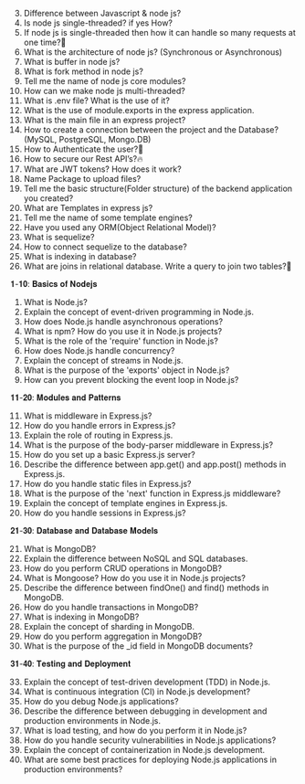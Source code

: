 3. Difference between Javascript & node js?
6. Is node js single-threaded? if yes How?
7. If node js is single-threaded then how it can handle so many requests at one time?🛑
11. What is the architecture of node js? (Synchronous or Asynchronous)
21. What is buffer in node js?
22. What is fork method in node js?
23. Tell me the name of node js core modules?
25. How can we make node js multi-threaded?
26. What is .env file? What is the use of it?
27. What is the use of module.exports in the express application.
28. What is the main file in an express project?
30. How to create a connection between the project and the Database? (MySQL, PostgreSQL, Mongo.DB)
33. How to Authenticate the user?🔴
34. How to secure our Rest API’s?🔥
35. What are JWT tokens? How does it work?
36. Name Package to upload files?
37. Tell me the basic structure(Folder structure) of the backend application you created?
40. What are Templates in express js?
41. Tell me the name of some template engines?
42. Have you used any ORM(Object Relational Model)?
43. What is sequelize?
44. How to connect sequelize to the database?
45. What is indexing in database?
47. What are joins in relational database. Write a query to join two tables?🔴



𝟏-𝟏𝟎: 𝐁𝐚𝐬𝐢𝐜𝐬 𝐨𝐟 𝐍𝐨𝐝𝐞𝐣𝐬

1. What is Node.js?
2. Explain the concept of event-driven programming in Node.js.
3. How does Node.js handle asynchronous operations?
4. What is npm? How do you use it in Node.js projects?
6. What is the role of the 'require' function in Node.js?
7. How does Node.js handle concurrency?
8. Explain the concept of streams in Node.js.
9. What is the purpose of the 'exports' object in Node.js?
10. How can you prevent blocking the event loop in Node.js?

𝟏𝟏-𝟐𝟎: 𝐌𝐨𝐝𝐮𝐥𝐞𝐬 𝐚𝐧𝐝 𝐏𝐚𝐭𝐭𝐞𝐫𝐧𝐬

11. What is middleware in Express.js?
12. How do you handle errors in Express.js?
13. Explain the role of routing in Express.js.
14. What is the purpose of the body-parser middleware in Express.js?
15. How do you set up a basic Express.js server?
16. Describe the difference between app.get() and app.post() methods in Express.js.
17. How do you handle static files in Express.js?
18. What is the purpose of the 'next' function in Express.js middleware?
19. Explain the concept of template engines in Express.js.
20. How do you handle sessions in Express.js?

𝟐𝟏-𝟑𝟎: 𝐃𝐚𝐭𝐚𝐛𝐚𝐬𝐞 𝐚𝐧𝐝 𝐃𝐚𝐭𝐚𝐛𝐚𝐬𝐞 𝐌𝐨𝐝𝐞𝐥𝐬

21. What is MongoDB?
22. Explain the difference between NoSQL and SQL databases.
23. How do you perform CRUD operations in MongoDB?
24. What is Mongoose? How do you use it in Node.js projects?
25. Describe the difference between findOne() and find() methods in MongoDB.
26. How do you handle transactions in MongoDB?
27. What is indexing in MongoDB?
28. Explain the concept of sharding in MongoDB.
29. How do you perform aggregation in MongoDB?
30. What is the purpose of the _id field in MongoDB documents?

𝟑𝟏-𝟒𝟎: 𝐓𝐞𝐬𝐭𝐢𝐧𝐠 𝐚𝐧𝐝 𝐃𝐞𝐩𝐥𝐨𝐲𝐦𝐞𝐧𝐭

33. Explain the concept of test-driven development (TDD) in Node.js.
34. What is continuous integration (CI) in Node.js development?
35. How do you debug Node.js applications?
36. Describe the difference between debugging in development and production environments in Node.js.
37. What is load testing, and how do you perform it in Node.js?
38. How do you handle security vulnerabilities in Node.js applications?
39. Explain the concept of containerization in Node.js development.
40. What are some best practices for deploying Node.js applications in production environments?